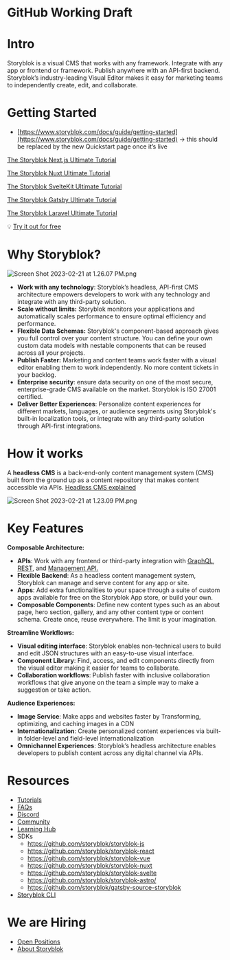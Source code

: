 # GitHub Working Draft

# Intro

Storyblok is a visual CMS that works with any framework. Integrate with any app or frontend or framework. Publish anywhere with an API-first backend. Storyblok’s industry-leading Visual Editor makes it easy for marketing teams to independently create, edit, and collaborate.  

# Getting Started

- [https://www.storyblok.com/docs/guide/getting-started](https://www.storyblok.com/docs/guide/getting-started) → this should be replaced by the new Quickstart page once it’s live

[The Storyblok Next.js Ultimate Tutorial](https://www.storyblok.com/tp/nextjs-headless-cms-ultimate-tutorial)

[The Storyblok Nuxt Ultimate Tutorial](https://www.storyblok.com/tp/storyblok-nuxt-ultimate-tutorial)

[The Storyblok SvelteKit Ultimate Tutorial](https://www.storyblok.com/tp/the-storyblok-sveltekit-ultimate-tutorial)

[The Storyblok Gatsby Ultimate Tutorial](https://www.storyblok.com/tp/storyblok-gatsby-ultimate-tutorial)

[The Storyblok Laravel Ultimate Tutorial](https://www.storyblok.com/tp/storyblok-laravel-ultimate-tutorial)

<aside>

💡 [Try it out for free](https://app.storyblok.com/#!/signup?utm_source=github_storyblok&utm_medium=website)

</aside>

# Why Storyblok?

![Screen Shot 2023-02-21 at 1.26.07 PM.png](https://s3.us-west-2.amazonaws.com/secure.notion-static.com/6110baea-a6f9-48fe-ba79-cb70eb292e25/Screen_Shot_2023-02-21_at_1.26.07_PM.png?X-Amz-Algorithm=AWS4-HMAC-SHA256&X-Amz-Content-Sha256=UNSIGNED-PAYLOAD&X-Amz-Credential=AKIAT73L2G45EIPT3X45%2F20230313%2Fus-west-2%2Fs3%2Faws4_request&X-Amz-Date=20230313T230300Z&X-Amz-Expires=86400&X-Amz-Signature=5a7d0503c18c50e21a481ec0c1df1bfe073a13554c6a7a1955f42aa783449016&X-Amz-SignedHeaders=host&response-content-disposition=filename%3D%22Screen%2520Shot%25202023-02-21%2520at%25201.26.07%2520PM.png%22&x-id=GetObject)

- **Work with any technology**: Storyblok’s headless, API-first CMS architecture empowers developers to work with any technology and integrate with any third-party solution.
- **Scale without limits:**   Storyblok monitors your applications and automatically scales performance to ensure optimal efficiency and performance.
- **Flexible Data Schemas:** Storyblok's component-based approach gives you full control over your content structure. You can define your own custom data models with nestable components that can be reused across all your projects.
- **Publish Faster:** Marketing and content teams work faster with a visual editor enabling them to work independently. No more content tickets in your backlog.
- **Enterprise security**: ensure data security on one of the most secure, enterprise-grade CMS available on the market. Storyblok is ISO 27001 certified.
- **Deliver Better Experiences**: Personalize content experiences for different markets, languages, or audience segments using Storyblok's built-in localization tools, or integrate with any third-party solution through API-first integrations.

# How it works

A **headless CMS** is a back-end-only content management system (CMS) built from the ground up as a content repository that makes content accessible via APIs.  [Headless CMS explained](https://www.storyblok.com/tp/headless-cms-explained)

![Screen Shot 2023-02-21 at 1.23.09 PM.png](https://s3.us-west-2.amazonaws.com/secure.notion-static.com/71501f4a-3257-4a1f-bec2-1819769bcf10/Screen_Shot_2023-02-21_at_1.23.09_PM.png?X-Amz-Algorithm=AWS4-HMAC-SHA256&X-Amz-Content-Sha256=UNSIGNED-PAYLOAD&X-Amz-Credential=AKIAT73L2G45EIPT3X45%2F20230313%2Fus-west-2%2Fs3%2Faws4_request&X-Amz-Date=20230313T230146Z&X-Amz-Expires=86400&X-Amz-Signature=4ab7bd32faf6b7d4f041f4eeeb8fc2dbfd7984b36857cfb956298ee7be785fd2&X-Amz-SignedHeaders=host&response-content-disposition=filename%3D%22Screen%2520Shot%25202023-02-21%2520at%25201.23.09%2520PM.png%22&x-id=GetObject)

# Key Features

**Composable Architecture:**

- **APIs**: Work with any frontend or third-party integration with [GraphQL](https://www.storyblok.com/docs/graphql-api), [REST](https://www.storyblok.com/docs/api/content-delivery/v2), and [Management API.](https://www.storyblok.com/docs/api/management)
- **Flexible Backend**: As a headless content management system, Storyblok can manage and serve content for any app or site.
- **Apps**: Add extra functionalities to your space through a suite of custom apps available for free on the Storyblok App store, or build your own.
- **Composable Components**: Define new content types such as an about page, hero section, gallery, and any other content type or content schema. Create once, reuse everywhere. The limit is your imagination.

**Streamline Workflows:**

- **Visual editing interface**: Storyblok enables non-technical users to build and edit JSON structures with an easy-to-use visual interface.
- **Component Library**: Find, access, and edit components directly from the visual editor making it easier for teams to collaborate.
- **Collaboration workflows**: Publish faster with inclusive collaboration workflows that give anyone on the team a simple way to make a suggestion or take action.

**Audience Experiences:**

- **Image Service**: Make apps and websites faster by Transforming, optimizing, and caching images in a CDN
- **Internationalization**: Create personalized content experiences via built-in folder-level and field-level internationalization
- **Omnichannel Experiences**: Storyblok’s headless architecture enables developers to publish content across any digital channel via APIs.

# Resources

- [Tutorials](https://www.storyblok.com/tutorials)
- [FAQs](https://www.storyblok.com/faqs)
- [Discord](https://discord.gg/jKrbAMz)
- [Community](https://www.storyblok.com/community)
- [Learning Hub](https://www.storyblok.com/docs)
- SDKs
    - https://github.com/storyblok/storyblok-js
    - https://github.com/storyblok/storyblok-react
    - https://github.com/storyblok/storyblok-vue
    - https://github.com/storyblok/storyblok-nuxt
    - https://github.com/storyblok/storyblok-svelte
    - https://github.com/storyblok/storyblok-astro/
    - https://github.com/storyblok/gatsby-source-storyblok
- [Storyblok CLI](https://github.com/storyblok/storyblok-cli)

# We are Hiring

- [Open Positions](https://www.storyblok.com/jobs#open-positions)
- [About Storyblok](https://www.storyblok.com/about)